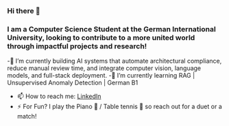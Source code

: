 ### Hi there 👋
### I am a Computer Science Student at the German International University, looking to contribute to a more united world through impactful projects and research!

-🔭 I’m currently building AI systems that automate architectural compliance, reduce manual review time, and integrate computer vision, language models, and full-stack deployment.
-🌱 I’m currently learning RAG | Unsupervised Anomaly Detection | German B1
- 📫 How to reach me: [LinkedIn](www.linkedin.com/in/alaa--ashraf/)
- ⚡ For Fun? I play the Piano 🎹 / Table tennis 🏓 so reach out for a duet or a match!
